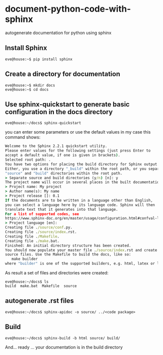 # document-python-code-with-sphinx
autogenerate documentation for python using sphinx


## Install  Sphinx
```console
eve@house:~$ pip install sphinx
```

## Create a directory for documentation

```console
eve@house:~$ mkdir docs
eve@house:~$ cd docs
```

## Use sphinx-quickstart to generate basic configuration in the docs directory

```console
eve@house:~/docs$ sphinx-quickstart
```
you can enter some parameters or use the default values in my case this command shows:

```bat
Welcome to the Sphinx 2.2.1 quickstart utility.
Please enter values for the following settings (just press Enter to
accept a default value, if one is given in brackets).
Selected root path: .
You have two options for placing the build directory for Sphinx output.
Either, you use a directory "_build" within the root path, or you separate
"source" and "build" directories within the root path.
> Separate source and build directories (y/n) [n]: y
The project name will occur in several places in the built documentation.
> Project name: My project
> Author name(s): My name
> Project release []: 0.1
If the documents are to be written in a language other than English,
you can select a language here by its language code. Sphinx will then
translate text that it generates into that language.
For a list of supported codes, see
https://www.sphinx-doc.org/en/master/usage/configuration.html#confval-language.
> Project language [en]: 
Creating file ./source/conf.py.
Creating file ./source/index.rst.
Creating file ./Makefile.
Creating file ./make.bat.
Finished: An initial directory structure has been created.
You should now populate your master file ./source/index.rst and create other documentation
source files. Use the Makefile to build the docs, like so:
   make builder
where "builder" is one of the supported builders, e.g. html, latex or linkcheck.
```
As result a set of files and directories were created:

```console
eve@house:~/docs$ ls
build  make.bat  Makefile  source
```

## autogenerate .rst files
```console
eve@house:~/docs$ sphinx-apidoc -o source/ ../<code package>
 ```
 
 ## Build
```console
eve@house:~/docs$ sphinx-build -b html source/ build/
 ```
 
 And... ready ... your documentation is in the build directory
 

 
